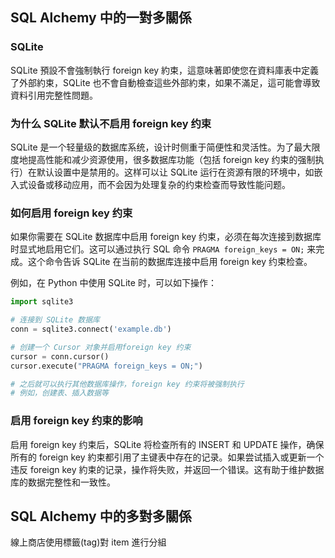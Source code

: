 ## SQL Alchemy 中的一對多關係

### SQLite

SQLite 預設不會強制執行 foreign key 約束，這意味著即使您在資料庫表中定義了外部約束，SQLite 也不會自動檢查這些外部約束，如果不滿足，這可能會導致資料引用完整性問題。

### 为什么 SQLite 默认不启用 foreign key 约束

SQLite 是一个轻量级的数据库系统，设计时侧重于简便性和灵活性。为了最大限度地提高性能和减少资源使用，很多数据库功能（包括 foreign key 约束的强制执行）在默认设置中是禁用的。这样可以让 SQLite 运行在资源有限的环境中，如嵌入式设备或移动应用，而不会因为处理复杂的约束检查而导致性能问题。

### 如何启用 foreign key 约束

如果你需要在 SQLite 数据库中启用 foreign key 约束，必须在每次连接到数据库时显式地启用它们。这可以通过执行 SQL 命令 `PRAGMA foreign_keys = ON;` 来完成。这个命令告诉 SQLite 在当前的数据库连接中启用 foreign key 约束检查。

例如，在 Python 中使用 SQLite 时，可以如下操作：

```python
import sqlite3

# 连接到 SQLite 数据库
conn = sqlite3.connect('example.db')

# 创建一个 Cursor 对象并启用foreign key 约束
cursor = conn.cursor()
cursor.execute("PRAGMA foreign_keys = ON;")

# 之后就可以执行其他数据库操作，foreign key 约束将被强制执行
# 例如，创建表、插入数据等
```

### 启用 foreign key 约束的影响

启用 foreign key 约束后，SQLite 将检查所有的 INSERT 和 UPDATE 操作，确保所有的 foreign key 約束都引用了主键表中存在的记录。如果尝试插入或更新一个违反 foreign key 約束的记录，操作将失败，并返回一个错误。这有助于维护数据库的数据完整性和一致性。

## SQL Alchemy 中的多對多關係

線上商店使用標籤(tag)對 item 進行分組
